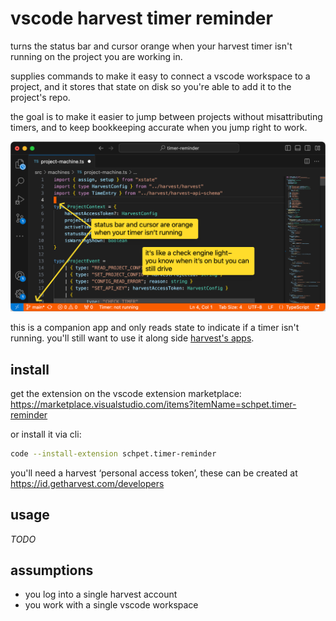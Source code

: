 # vscode harvest timer reminder

turns the status bar and cursor orange when your harvest timer isn't running on the project you are working in.

supplies commands to make it easy to connect a vscode workspace to a project, and it stores that state on disk so you're able to add it to the project's repo.

the goal is to make it easier to jump between projects without misattributing timers, and to keep bookkeeping accurate when you jump right to work.

![screenshot of the timer reminder vscode extension highlighting how it colors the status bar and cursor orange, it compares it to a vehicle's check engine light ](./docs/screenshot.png)

this is a companion app and only reads state to indicate if a timer isn't running. you'll still want to use it along side [harvest's apps](https://www.getharvest.com/apps).

## install

get the extension on the vscode extension marketplace:  
https://marketplace.visualstudio.com/items?itemName=schpet.timer-reminder

or install it via cli:

```bash
code --install-extension schpet.timer-reminder
```

you'll need a harvest ‘personal access token’, these can be created at  
https://id.getharvest.com/developers

## usage

_TODO_

## assumptions

- you log into a single harvest account
- you work with a single vscode workspace
